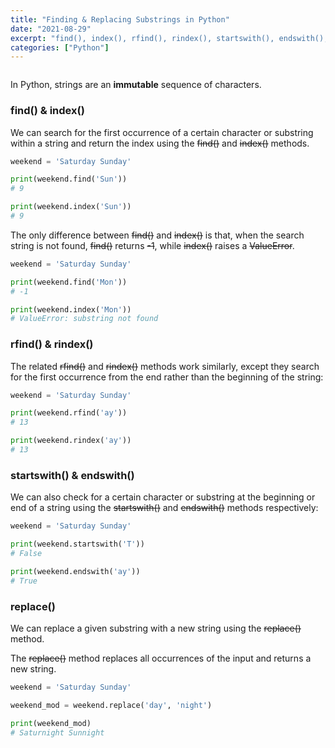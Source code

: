 ```yaml
---
title: "Finding & Replacing Substrings in Python"
date: "2021-08-29"
excerpt: "find(), index(), rfind(), rindex(), startswith(), endswith(), replace()"
categories: ["Python"]
---
```


```toc

```

In Python, strings are an **immutable** sequence of characters.

### find() & index()

We can search for the first occurrence of a certain character or substring within a string and return the index using the ~~find()~~ and ~~index()~~ methods.

```py {numberLines}
weekend = 'Saturday Sunday'

print(weekend.find('Sun'))
# 9

print(weekend.index('Sun'))
# 9
```

The only difference between ~~find()~~ and ~~index()~~ is that, when the search string is not found, ~~find()~~ returns ~~-1~~, while ~~index()~~ raises a ~~ValueError~~.

```py {numberLines}
weekend = 'Saturday Sunday'

print(weekend.find('Mon'))
# -1

print(weekend.index('Mon'))
# ValueError: substring not found
```

### rfind() & rindex()

The related ~~rfind()~~ and ~~rindex()~~ methods work similarly, except they search for the first occurrence from the end rather than the beginning of the string:

```py {numberLines}
weekend = 'Saturday Sunday'

print(weekend.rfind('ay'))
# 13

print(weekend.rindex('ay'))
# 13
```

### startswith() & endswith()

We can also check for a certain character or substring at the beginning or end of a string using the ~~startswith()~~ and ~~endswith()~~ methods respectively:

```py {numberLines}
weekend = 'Saturday Sunday'

print(weekend.startswith('T'))
# False

print(weekend.endswith('ay'))
# True
```

### replace()

We can replace a given substring with a new string using the ~~replace()~~ method.

The ~~replace()~~ method replaces all occurrences of the input and returns a new string.

```py {numberLines}
weekend = 'Saturday Sunday'

weekend_mod = weekend.replace('day', 'night')

print(weekend_mod)
# Saturnight Sunnight
```
